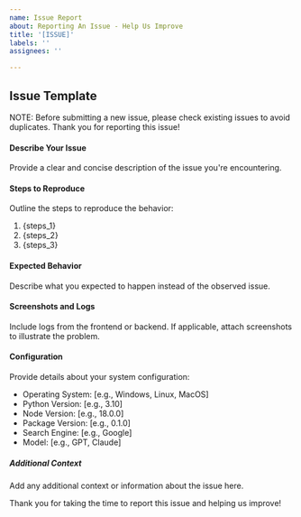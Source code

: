 ```yaml
---
name: Issue Report
about: Reporting An Issue - Help Us Improve
title: '[ISSUE]'
labels: ''
assignees: ''

---
```

## Issue Template

NOTE: Before submitting a new issue, please check existing issues to avoid duplicates. Thank you for reporting this issue!

#### Describe Your Issue

Provide a clear and concise description of the issue you're encountering.

#### Steps to Reproduce

Outline the steps to reproduce the behavior:

1. {steps_1}
2. {steps_2}
3. {steps_3}

#### Expected Behavior

Describe what you expected to happen instead of the observed issue.

#### Screenshots and Logs

Include logs from the frontend or backend. If applicable, attach screenshots to illustrate the problem.

#### Configuration

Provide details about your system configuration:

- Operating System: [e.g., Windows, Linux, MacOS]
- Python Version: [e.g., 3.10]
- Node Version: [e.g., 18.0.0]
- Package Version: [e.g., 0.1.0]
- Search Engine: [e.g., Google]
- Model: [e.g., GPT, Claude]

##### Additional Context

Add any additional context or information about the issue here.

Thank you for taking the time to report this issue and helping us improve!
